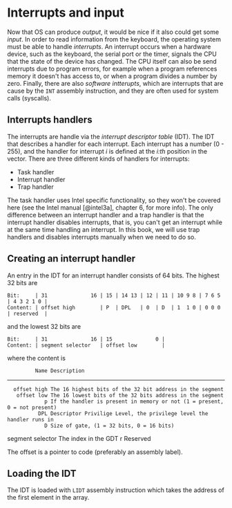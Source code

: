 # Interrupts and input
Now that OS can produce _output_, it would be nice if it also could get some
_input_. In order to read information from the keyboard, the operating system
must be able to handle _interrupts_. An interrupt occurs when a hardware
device, such as the keyboard, the serial port or the timer, signals the CPU
that the state of the device has changed. The CPU itself can also be send
interrupts due to program errors, for example when a program references memory
it doesn't has access to, or when a program divides a number by zero. Finally,
there are also _software intterupts_, which are interrupts that are cause by
the `INT` assembly instruction, and they are often used for system calls
(syscalls).

## Interrupts handlers
The interrupts are handle via the _interrupt descriptor table_ (IDT). The IDT
that describes a handler for each interrupt. Each interrupt has a number (0 -
255), and the handler for interrupt _i_ is defined at the _i:th_ position in
the vector. There are three different kinds of handlers for interrupts:

- Task handler
- Interrupt handler
- Trap handler

The task handler uses Intel specific functionality, so they won't be covered
here (see the Intel manual [@intel3a], chapter 6, for more info). The only
difference between an interrupt handler and a trap handler is that the
interrupt handler disables interrupts, that is, you can't get an interrupt
while at the same time handling an interrupt. In this book, we will use trap
handlers and disables interrupts manually when we need to do so.

## Creating an interrupt handler
An entry in the IDT for an interrupt handler consists of 64 bits.
The highest 32 bits are

    Bit:     | 31              16 | 15 | 14 13 | 12 | 11 | 10 9 8 | 7 6 5 | 4 3 2 1 0 |
    Content: | offset high        | P  | DPL   | 0  | D  | 1  1 0 | 0 0 0 | reserved  |

and the lowest 32 bits are

    Bit:     | 31              16 | 15              0 |
    Content: | segment selector   | offset low        |

where the content is

             Name Description
----------------- ------------
      offset high The 16 highest bits of the 32 bit address in the segment
       offset low The 16 lowest bits of the 32 bits address in the segment
                p If the handler is present in memory or not (1 = present, 0 = not present)
              DPL Descriptor Privilige Level, the privilege level the handler runs in
                D Size of gate, (1 = 32 bits, 0 = 16 bits)
 segment selector The index in the GDT
                r Reserved

The offset is a pointer to code (preferably an assembly label).

##  Loading the IDT
The IDT is loaded with `LIDT` assembly instruction which takes the address of
the first element in the array.
